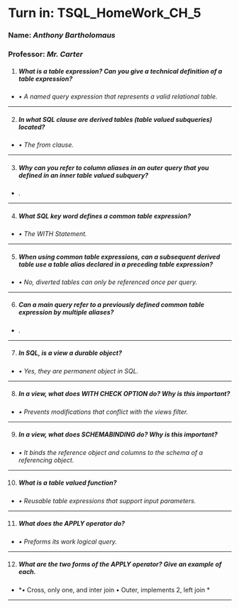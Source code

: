 # **Turn in:** **TSQL_HomeWork_CH_5**
### **Name:** *Anthony Bartholomaus*
### Professor: *Mr. Carter*

1.  ##### What is a table expression? Can you give a technical definition of a table expression?
- *•	A named query expression that represents a valid relational table.*
---
2.  ##### In what SQL clause are derived tables (table valued subqueries) located?
- *•	The from clause.*
---
3.  ##### Why can you refer to column aliases in an outer query that you defined in an inner table valued subquery?
- *.*
---
4.  ##### What SQL key word defines a common table expression?
- *•	The WITH Statement.*
---
5.  ##### When using common table expressions, can a subsequent derived table use a table alias declared in a preceding table expression?
- *•	No, diverted tables can only be referenced once per query.*
---
6.  ##### Can a main query refer to a previously defined common table expression by multiple aliases?
- *.*
---
7.  ##### In SQL, is a view a durable object?
- *•	Yes, they are permanent object in SQL.*
---
8.  ##### In a view, what does WITH CHECK OPTION do? Why is this important?
- *•	Prevents modifications that conflict with the views filter.*
---
9.  ##### In a view, what does SCHEMABINDING do? Why is this important?
- *•	It binds the reference object and columns to the schema of a referencing object.*
---
10. #####	What is a table valued function?
- *•	Reusable table expressions that support input parameters.*
---
11. #####	What does the APPLY operator do?
- *•	Preforms its work logical query.*
---
12. ##### What are the two forms of the APPLY operator? Give an example of each.
- *•	Cross, only one, and inter join
•	 Outer, implements 2, left join *
---
